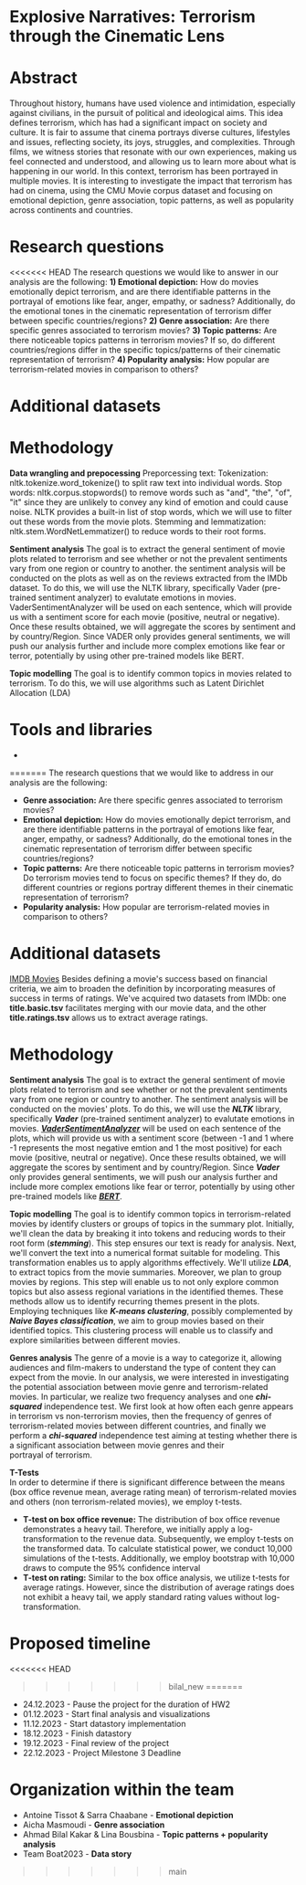 # Explosive Narratives: Terrorism through the Cinematic Lens

# Abstract
Throughout history, humans have used violence and intimidation, especially against civilians, in the pursuit of political and ideological aims. This idea defines terrorism, which has had a significant impact on society and culture. It is fair to assume that cinema portrays diverse cultures, lifestyles and issues, reflecting society, its joys, struggles, and complexities. Through films, we witness stories that resonate with our own experiences, making us feel connected and understood, and allowing us to learn more about what is happening in our world. In this context, terrorism has been portrayed in multiple movies. It is interesting to investigate the impact that terrorism has had on cinema, using the CMU Movie corpus dataset and focusing on emotional depiction, genre association, topic patterns, as well as popularity across continents and countries.

# Research questions
<<<<<<< HEAD
The research questions we would like to answer in our analysis are the following:
**1) Emotional depiction:** How do movies emotionally depict terrorism, and are there identifiable patterns in the portrayal of emotions like fear, anger, empathy, or sadness? Additionally, do the emotional tones in the cinematic representation of terrorism differ between specific countries/regions?
**2) Genre association:** Are there specific genres associated to terrorism movies?
**3) Topic patterns:** Are there noticeable topics patterns in terrorism movies? If so, do different countries/regions differ in the specific topics/patterns of their cinematic representation of terrorism?
**4) Popularity analysis:** How popular are terrorism-related movies in comparison to others?

# Additional datasets

# Methodology
**Data wrangling and prepocessing**
Preporcessing text:
    Tokenization: nltk.tokenize.word_tokenize() to split raw text into individual words.
    Stop words: nltk.corpus.stopwords() to remove words such as "and", "the", "of", "it" since they are unlikely to convey any kind of emotion and could cause noise. NLTK provides a built-in list of stop words, which we will use to filter out these words from the movie plots.
    Stemming and lemmatization: nltk.stem.WordNetLemmatizer() to reduce words to their root forms.

**Sentiment analysis**
The goal is to extract the general sentiment of movie plots related to terrorism and see whether or not the prevalent sentiments vary from one region or country to another. the sentiment analysis will be conducted on the plots as well as on the reviews extracted from the IMDb dataset.
To do this, we will use the NLTK library, specifically Vader (pre-trained sentiment analyzer) to evalutate emotions in movies. VaderSentimentAnalyzer will be used on each sentence, which will provide us with a sentiment score for each movie (positive, neutral or negative). Once these results obtained, we will aggregate the scores by sentiment and by country/Region. Since VADER only provides general sentiments, we will push our analysis further and include more complex emotions like fear or terror, potentially by using other pre-trained models like BERT. 


**Topic modelling**
The goal is to identify common topics in movies related to terrorism. To do this, we will use algorithms such as Latent Dirichlet Allocation (LDA) 

# Tools and libraries
- 
=======
The research questions that we would like to address in our analysis are the following:  

- **Genre association:** Are there specific genres associated to terrorism movies?
- **Emotional depiction:** How do movies emotionally depict terrorism, and are there identifiable patterns in the portrayal of emotions like fear, anger, empathy, or sadness? Additionally, do the emotional tones in the cinematic representation of terrorism differ between specific countries/regions?
- **Topic patterns:** Are there noticeable topic patterns in terrorism movies? Do terrorism movies tend to focus on specific themes? If they do, do different countries or regions portray different themes in their cinematic representation of terrorism?
- **Popularity analysis:** How popular are terrorism-related movies in comparison to others?

# Additional datasets
   [IMDB Movies](https://developer.imdb.com/non-commercial-datasets/) Besides defining a movie's success based on financial criteria, we aim to broaden the definition by incorporating measures of success in terms of ratings. We've acquired two datasets from IMDb: one **title.basic.tsv** facilitates merging with our movie data, and the other **title.ratings.tsv** allows us to extract average ratings.

# Methodology
**Sentiment analysis**
The goal is to extract the general sentiment of movie plots related to terrorism and see whether or not the prevalent sentiments vary from one region or country to another. The sentiment analysis will be conducted on the movies' plots.
To do this, we will use the ***NLTK*** library, specifically ***Vader*** (pre-trained sentiment analyzer) to evalutate emotions in movies. [***VaderSentimentAnalyzer***](https://github.com/cjhutto/vaderSentiment) will be used on each sentence of the plots, which will provide us with a sentiment score (between -1 and 1 where -1 represents the most negative emtion and 1 the most positive) for each movie (positive, neutral or negative). Once these results obtained, we will aggregate the scores by sentiment and by country/Region. Since ***Vader*** only provides general sentiments, we will push our analysis further and include more complex emotions like fear or terror, potentially by using other pre-trained models like [***BERT***](https://huggingface.co/bert-base-uncased). 


**Topic modelling**
The goal is to identify common topics in terrorism-related movies by identify clusters or groups of topics in the summary plot. Initially, we'll clean the data by breaking it into tokens and reducing words to their root form (***stemming***). This step ensures our text is ready for analysis. Next, we'll convert the text into a numerical format suitable for modeling. This transformation enables us to apply algorithms effectively. We'll utilize ***LDA***, to extract topics from the movie summaries. Moreover, we plan to group movies by regions. This step will enable us to not only explore common topics but also assess regional variations in the identified themes. These methods allow us to identify recurring themes present in the plots. Employing techniques like ***K-means clustering***, possibly complemented by ***Naive Bayes classification***, we aim to group movies based on their identified topics. This clustering process will enable us to classify and explore similarities between different movies.

**Genres analysis**
The genre of a movie is a way to categorize it, allowing audiences and film-makers to understand the type of content they can expect from the movie. In our analysis, we were interested in investigating the potential association between movie genre and terrorism-related movies. In particular, we realize two frequency analyses and one ***chi-squared*** independence test. We first look at how often each genre appears in terrorism vs non-terrorism movies, then the frequency of genres of terrorism-related movies between different countries, and finally we perform a ***chi-squared*** independence test aiming at testing whether there is a significant association between movie genres and their portrayal of terrorism.

**T-Tests**  
In order to determine if there is significant difference between the means (box office revenue mean, average rating mean) of terrorism-related movies and others (non terrorism-related movies), we employ t-tests.   
- **T-test on box office revenue:** The distribution of box office revenue demonstrates a heavy tail. Therefore, we initially apply a log-transformation to the revenue data. Subsequently, we employ t-tests on the transformed data. To calculate statistical power, we conduct 10,000 simulations of the t-tests. Additionally, we employ bootstrap with 10,000 draws to compute the 95% confidence interval
- **T-test on rating:** Similar to the box office analysis, we utilize t-tests for average ratings. However, since the distribution of average ratings does not exhibit a heavy tail, we apply standard rating values without log-transformation.


# Proposed timeline
<<<<<<< HEAD
>>>>>>> bilal_new
=======
- 24.12.2023 - Pause the project for the duration of HW2
- 01.12.2023 - Start final analysis and visualizations
- 11.12.2023 - Start datastory implementation
- 18.12.2023 - Finish datastory
- 19.12.2023 - Final review of the project
- 22.12.2023 - Project Milestone 3 Deadline
  
# Organization within the team

- Antoine Tissot & Sarra Chaabane - **Emotional depiction**
- Aicha Masmoudi - **Genre association**
- Ahmad Bilal Kakar & Lina Bousbina - **Topic patterns + popularity analysis**
- Team Boat2023 - **Data story**
>>>>>>> main

